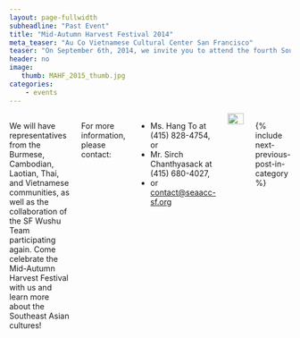 ```yaml
---
layout: page-fullwidth
subheadline: "Past Event"
title: "Mid-Autumn Harvest Festival 2014"
meta_teaser: "Au Co Vietnamese Cultural Center San Francisco"
teaser: "On September 6th, 2014, we invite you to attend the fourth Southeast Asian Arts & Culture Exhibition celebrating the harvest season! The Exhibition helps promote and preserve the arts and culture of the Southeast Asian American communities in San Francisco, and specifically highlights the Indo-Chinese refugee communities which have a history in the Tenderloin."
header: no
image:
   thumb: MAHF_2015_thumb.jpg
categories:
    - events
---
```

<!--more-->
<div class="small-12 columns" style="padding: 0px; border-bottom: none;" markdown="1">

We will have representatives from the Burmese, Cambodian, Laotian, Thai, and Vietnamese communities, as well as the collaboration of the SF Wushu Team participating again. Come celebrate the Mid-Autumn Harvest Festival with us and learn more about the Southeast Asian cultures!

For more information, please contact:

- Ms. Hang To at (415) 828-4754, or
- Mr. Sirch Chanthyasack at (415) 680-4027,
- or contact@seaacc-sf.org

<img width="100%" src="http://74.220.215.61/~seaaccsf/galleries/images/2014/MAHF-2014-web.jpg">

{% include next-previous-post-in-category %}

</div>
